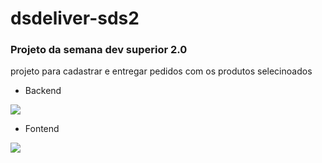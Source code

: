 # dsdeliver-sds2

### Projeto da semana dev superior 2.0

projeto para cadastrar e entregar pedidos com os produtos selecinoados

- Backend
<img src="https://img.shields.io/static/v1?label=spring&message=framework&color=brightgreen&style=for-the-badge&logo=SPRING"/>

- Fontend
<img src="https://img.shields.io/static/v1?label=react&message=framework&color=blue&style=for-the-badge&logo=REACT "/>
